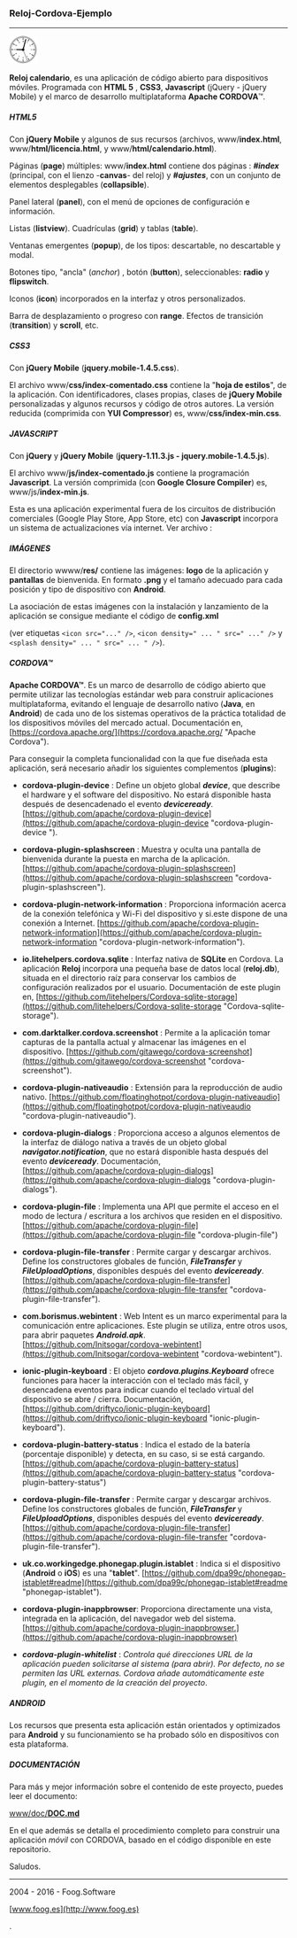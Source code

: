 ### Reloj-Cordova-Ejemplo
 
 ***
 
 ![Reloj](https://github.com/fooghub/Reloj-Cordova-Ejemplo/blob/master/www/doc/img/logo.png "Reloj")


**Reloj calendario**, es una aplicación de código abierto para dispositivos móviles. Programada con **HTML 5** , **CSS3**, **Javascript** (jQuery - jQuery Mobile) y el marco de desarrollo multiplataforma **Apache CORDOVA**&#8482;.

##### HTML5 

Con **jQuery Mobile** y algunos de sus recursos (archivos, www/**index.html**, www/**html/licencia.html**, y www/**html/calendario.html**).

Páginas (**page**) múltiples: www/**index.html** contiene dos páginas : ***#index*** (principal, con el lienzo -**canvas**- del reloj) y ***#ajustes***, con un conjunto de elementos desplegables (**collapsible**). 

Panel lateral (**panel**), con el menú de opciones de configuración e información.

Listas (**listview**). Cuadrículas (**grid**) y tablas (**table**).

Ventanas emergentes (**popup**), de los tipos: descartable, no descartable y modal.

Botones tipo, "ancla" (*anchor*) , botón (**button**), seleccionables: **radio** y **flipswitch**. 

Iconos (**icon**) incorporados en la interfaz y otros personalizados.

Barra de desplazamiento o progreso con **range**. Efectos de transición (**transition**) y **scroll**, etc. 

##### CSS3 

Con **jQuery Mobile** (**jquery.mobile-1.4.5.css**).

El archivo www/**css/index-comentado.css** contiene la "**hoja de estilos**", de la aplicación. Con identificadores, clases propias, clases de **jQuery Mobile** personalizadas y algunos recursos y código de otros autores. La versión reducida (comprimida con **YUI Compressor**) es, www/**css/index-min.css**. 

##### JAVASCRIPT

Con **jQuery** y **jQuery Mobile** (**jquery-1.11.3.js - jquery.mobile-1.4.5.js**).

El archivo www/**js/index-comentado.js** contiene la programación **Javascript**. La versión comprimida (con **Google Closure Compiler**) es, www/js/**index-min.js**.

Esta es una aplicación experimental fuera de los circuitos de distribución comerciales (Google Play Store, App Store, etc) con **Javascript** incorpora un sistema de actualizaciones vía internet. Ver archivo : 

##### IMÁGENES

El directorio wwww/**res/** contiene las imágenes: **logo** de la aplicación y **pantallas** de bienvenida. En formato **.png** y el tamaño adecuado para cada posición y tipo de dispositivo con **Android**.

La asociación de estas imágenes con la instalación y lanzamiento de la aplicación se consigue mediante el código de **config.xml**

(ver etiquetas `<icon src="..." />`, `<icon density=" ... " src=" ..." />` y `<splash density=" ... " src=" ... " />`).   


##### CORDOVA&#8482;

**Apache CORDOVA&#8482;**. Es un marco de desarrollo de código abierto que permite utilizar las tecnologías estándar web para construir aplicaciones  multiplataforma, evitando el lenguaje de desarrollo nativo (**Java**, en **Android**) de cada uno de los sistemas operativos de la práctica totalidad de los dispositivos móviles del mercado actual. Documentación en, [https://cordova.apache.org/](https://cordova.apache.org/ "Apache Cordova").

Para conseguir la completa funcionalidad con la que fue diseñada esta aplicación, será necesario añadir los siguientes complementos (**plugins**):

* **cordova-plugin-device** : Define un objeto global ***device***, que describe el hardware y el software del dispositivo. No estará disponible hasta después de desencadenado el evento ***deviceready***. [https://github.com/apache/cordova-plugin-device](https://github.com/apache/cordova-plugin-device "cordova-plugin-device ").

*  **cordova-plugin-splashscreen** : Muestra y oculta una pantalla de bienvenida durante la puesta en marcha de la aplicación. [https://github.com/apache/cordova-plugin-splashscreen](https://github.com/apache/cordova-plugin-splashscreen "cordova-plugin-splashscreen").

* **cordova-plugin-network-information** : Proporciona información acerca de la conexión telefónica y Wi-Fi del dispositivo y si.este dispone de una conexión a Internet. [https://github.com/apache/cordova-plugin-network-information](https://github.com/apache/cordova-plugin-network-information "cordova-plugin-network-information").

* **io.litehelpers.cordova.sqlite** : Interfaz nativa de **SQLite** en Cordova. La aplicación **Reloj** incorpora una pequeña base de datos local (**reloj.db**), situada en el directorio raíz para conservar los cambios de configuración realizados por el usuario. Documentación de este plugin en, [https://github.com/litehelpers/Cordova-sqlite-storage](https://github.com/litehelpers/Cordova-sqlite-storage "Cordova-sqlite-storage").

* **com.darktalker.cordova.screenshot** : Permite a la aplicación tomar capturas de la pantalla actual y almacenar las imágenes en el dispositivo. [https://github.com/gitawego/cordova-screenshot](https://github.com/gitawego/cordova-screenshot "cordova-screenshot").

* **cordova-plugin-nativeaudio** : Extensión para la reproducción de audio nativo. [https://github.com/floatinghotpot/cordova-plugin-nativeaudio](https://github.com/floatinghotpot/cordova-plugin-nativeaudio "cordova-plugin-nativeaudio").

* **cordova-plugin-dialogs** : Proporciona acceso a algunos elementos de la interfaz de diálogo nativa a través de un objeto global ***navigator.notification***, que no estará disponible hasta después del evento  ***deviceready***. Documentación, [https://github.com/apache/cordova-plugin-dialogs](https://github.com/apache/cordova-plugin-dialogs "cordova-plugin-dialogs").

* **cordova-plugin-file** : Implementa una API que permite el acceso en el modo de lectura / escritura a los archivos que residen en el dispositivo. [https://github.com/apache/cordova-plugin-file](https://github.com/apache/cordova-plugin-file "cordova-plugin-file")

* **cordova-plugin-file-transfer** : Permite cargar y descargar archivos. Define los constructores globales de función, ***FileTransfer*** y ***FileUploadOptions***, disponibles después del evento ***deviceready***. [https://github.com/apache/cordova-plugin-file-transfer](https://github.com/apache/cordova-plugin-file-transfer "cordova-plugin-file-transfer").

* **com.borismus.webintent** : Web Intent es un marco experimental para la comunicación entre aplicaciones. Este plugin se utiliza, entre otros usos, para abrir paquetes ***Android.apk***. [https://github.com/Initsogar/cordova-webintent](https://github.com/Initsogar/cordova-webintent "cordova-webintent").

* **ionic-plugin-keyboard** : El objeto ***cordova.plugins.Keyboard*** ofrece funciones para hacer la interacción con el teclado más fácil, y desencadena eventos para indicar cuando el teclado virtual del dispositivo se abre / cierra. Documentación, [https://github.com/driftyco/ionic-plugin-keyboard](https://github.com/driftyco/ionic-plugin-keyboard "ionic-plugin-keyboard").

* **cordova-plugin-battery-status** : Indica el estado de la batería (porcentaje disponible) y detecta, en su caso, si se está cargando. [https://github.com/apache/cordova-plugin-battery-status](https://github.com/apache/cordova-plugin-battery-status "cordova-plugin-battery-status")

* **cordova-plugin-file-transfer** : Permite cargar y descargar archivos. Define los constructores globales de función, ***FileTransfer*** y ***FileUploadOptions***, disponibles después del evento ***deviceready***. [https://github.com/apache/cordova-plugin-file-transfer](https://github.com/apache/cordova-plugin-file-transfer "cordova-plugin-file-transfer").

* **uk.co.workingedge.phonegap.plugin.istablet** : Indica si el dispositivo (**Android** o **iOS**) es una "**tablet**". [https://github.com/dpa99c/phonegap-istablet#readme](https://github.com/dpa99c/phonegap-istablet#readme "phonegap-istablet").

* **cordova-plugin-inappbrowser**: Proporciona directamente una vista, integrada en la aplicación, del navegador web del sistema. [https://github.com/apache/cordova-plugin-inappbrowser.](https://github.com/apache/cordova-plugin-inappbrowser)

* ***cordova-plugin-whitelist*** : *Controla qué direcciones URL de la aplicación pueden solicitarse al sistema (para abrir). Por defecto, no se permiten las URL externas. Cordova añade automáticamente este plugin, en el momento de la creación del proyecto*.

##### ANDROID

Los recursos que presenta esta aplicación están orientados y optimizados para **Android** y su funcionamiento se ha probado sólo en dispositivos con esta plataforma.

##### DOCUMENTACIÓN

Para más y mejor información sobre el contenido de este proyecto, puedes leer el documento:

[www/doc/**DOC.md**](https://github.com/fooghub/Reloj-Cordova-Ejemplo/blob/master/www/doc/DOC.md)

En el que además se detalla el procedimiento completo para construir una aplicación *móvil* con CORDOVA, basado en el código disponible en este repositorio.

Saludos.

-------------

2004 - 2016 - Foog.Software

[www.foog.es](http://www.foog.es)


  

.





  

